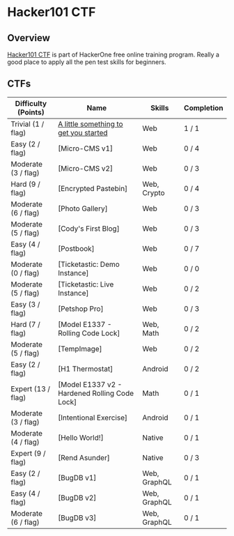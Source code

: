 # Hacker101 CTF

## Overview

[Hacker101 CTF][1] is part of HackerOne free online training program. Really a good place to apply all the pen test skills for beginners.

## CTFs

| Difficulty (Points) |	Name                                              | Skills       | Completion |
| ------------------- | ------------------------------------------------- | ------------ | ---------- |
| Trivial (1 / flag)  | [A little something to get you started][2]        | Web          | 1 / 1      |
| Easy (2 / flag)     | [Micro-CMS v1]                                    | Web          | 0 / 4      |
| Moderate (3 / flag) | [Micro-CMS v2]                                    | Web          | 0 / 3      |
| Hard (9 / flag)     | [Encrypted Pastebin]                              | Web, Crypto  | 0 / 4      |
| Moderate (6 / flag) | [Photo Gallery]                                   | Web          | 0 / 3      |
| Moderate (5 / flag) | [Cody's First Blog]                               | Web          | 0 / 3      |
| Easy (4 / flag)     | [Postbook]                                        | Web          | 0 / 7      |
| Moderate (0 / flag) | [Ticketastic: Demo Instance]                      | Web          | 0 / 0      |
| Moderate (5 / flag) | [Ticketastic: Live Instance]                      | Web          | 0 / 2      |
| Easy (3 / flag)     | [Petshop Pro]                                     | Web          | 0 / 3      |
| Hard (7 / flag)     | [Model E1337 - Rolling Code Lock]                 | Web, Math    | 0 / 2      |
| Moderate (5 / flag) | [TempImage]                                       | Web          | 0 / 2      |
| Easy (2 / flag)     | [H1 Thermostat]                                   | Android      | 0 / 2      |
| Expert (13 / flag)  | [Model E1337 v2 - Hardened Rolling Code Lock]     | Math         | 0 / 1      |
| Moderate (3 / flag) | [Intentional Exercise]                            | Android      | 0 / 1      |
| Moderate (4 / flag) | [Hello World!]                                    | Native       | 0 / 1      |
| Expert (9 / flag)   | [Rend Asunder]                                    | Native       | 0 / 3      |
| Easy (2 / flag)     | [BugDB v1]                                        | Web, GraphQL | 0 / 1      |
| Easy (4 / flag)     | [BugDB v2]                                        | Web, GraphQL | 0 / 1      |
| Moderate (6 / flag) | [BugDB v3]                                        | Web, GraphQL | 0 / 1      |

[1]: https://ctf.hacker101.com/ctf
[2]: ./a_little_something_to_get_you_started

